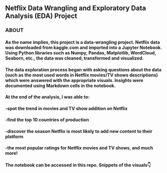 ## Netflix Data Wrangling and Exploratory Data Analysis (EDA) Project
### ABOUT
#### As the name implies, this project is a data-wrangling project. Netflix data was downloaded from kaggle.com and imported into a Jupyter Notebook. Using Python libraries such as Numpy, Pandas, Matplotlib, WordCloud, Seaborn, etc., the data was cleaned, transformed and visualized.
#### The data exploration process began with asking questions about the data (such as the most used words in Netflix movies/TV shows descriptions) which were answered with the appropriate visuals. Insights were documented using Markdown cells in the notebook.
#### At the end of the analysis, I was able to:
#### -spot the trend in movies and TV show addition on Netflix
#### -find the top 10 countries of production
#### -discover the season Netflix is most likely to add new content to their platform
#### -the most popular ratings for Netflix movies and TV shows, and much more!
#### The notebook can be accessed in this repo. Snippets of the visuals👇
